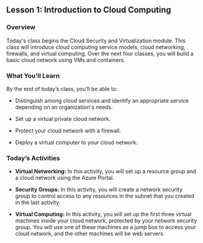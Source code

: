 ## Lesson 1: Introduction to Cloud Computing 
 
### Overview

Today's class begins the Cloud Security and Virtualization module. This class will introduce cloud computing service models, cloud networking, firewalls, and virtual computing. Over the next four classes, you will build a basic cloud network using VMs and containers.
 
### What You’ll Learn
 
By the end of today’s class, you’ll be able to:
 
- Distinguish among cloud services and identify an appropriate service depending on an organization's needs.

- Set up a virtual private cloud network.

- Protect your cloud network with a firewall.

- Deploy a virtual computer to your cloud network.

### Today’s Activities

* **Virtual Networking:** In this activity, you will set up a resource group and a cloud network using the Azure Portal. 

* **Security Groups:** In this activity, you will create a network security group to control access to any resources in the subnet that you created in the last activity.

* **Virtual Computing:** In this activity, you will set up the first three virtual machines inside your cloud network, protected by your network security group. You will use one of these machines as a jump box to access your cloud network, and the other machines will be web servers.
